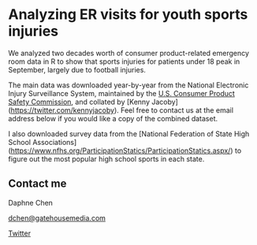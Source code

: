 # Analyzing ER visits for youth sports injuries

We analyzed two decades worth of consumer product-related emergency room data in R to show that sports injuries for patients under 18 peak in September, largely due to football injuries. 

The main data was downloaded year-by-year from the National Electronic Injury Surveillance System, maintained by the [U.S. Consumer Product Safety Commission](https://www.cpsc.gov/Research--Statistics/NEISS-Injury-Data), and collated by [Kenny Jacoby] (https://twitter.com/kennyjacoby). Feel free to contact us at the email address below if you would like a copy of the combined dataset.

I also downloaded survey data from the [National Federation of State High School Associations] (https://www.nfhs.org/ParticipationStatics/ParticipationStatics.aspx/) to figure out the most popular high school sports in each state. 

## Contact me

Daphne Chen

dchen@gatehousemedia.com

[Twitter](https://twitter.com/_lucysherman)
